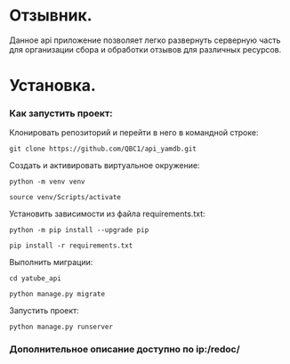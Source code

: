 # Отзывник.

Данное api приложение позволяет легко развернуть серверную часть для организации сбора и обработки отзывов для различных ресурсов.

# Установка.
### Как запустить проект:

Клонировать репозиторий и перейти в него в командной строке:

```
git clone https://github.com/QBC1/api_yamdb.git
```

Создать и активировать виртуальное окружение:

```
python -m venv venv
```

```
source venv/Scripts/activate
```

Установить зависимости из файла requirements.txt:

```
python -m pip install --upgrade pip
```

```
pip install -r requirements.txt
```

Выполнить миграции:

```
cd yatube_api
```

```
python manage.py migrate
```

Запустить проект:

```
python manage.py runserver
```

### Дополнительное описание доступно по ip:/redoc/
